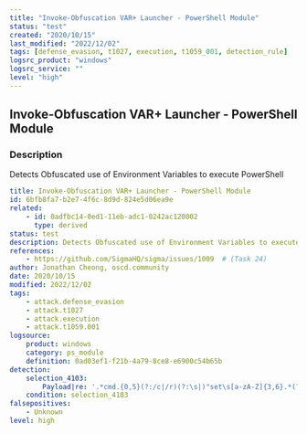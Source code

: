 ```yaml
---
title: "Invoke-Obfuscation VAR+ Launcher - PowerShell Module"
status: "test"
created: "2020/10/15"
last_modified: "2022/12/02"
tags: [defense_evasion, t1027, execution, t1059_001, detection_rule]
logsrc_product: "windows"
logsrc_service: ""
level: "high"
---
```


## Invoke-Obfuscation VAR+ Launcher - PowerShell Module

### Description

Detects Obfuscated use of Environment Variables to execute PowerShell

```yml
title: Invoke-Obfuscation VAR+ Launcher - PowerShell Module
id: 6bfb8fa7-b2e7-4f6c-8d9d-824e5d06ea9e
related:
    - id: 0adfbc14-0ed1-11eb-adc1-0242ac120002
      type: derived
status: test
description: Detects Obfuscated use of Environment Variables to execute PowerShell
references:
    - https://github.com/SigmaHQ/sigma/issues/1009  # (Task 24)
author: Jonathan Cheong, oscd.community
date: 2020/10/15
modified: 2022/12/02
tags:
    - attack.defense_evasion
    - attack.t1027
    - attack.execution
    - attack.t1059.001
logsource:
    product: windows
    category: ps_module
    definition: 0ad03ef1-f21b-4a79-8ce8-e6900c54b65b
detection:
    selection_4103:
        Payload|re: '.*cmd.{0,5}(?:/c|/r)(?:\s|)"set\s[a-zA-Z]{3,6}.*(?:\{\d\}){1,}\\"\s+?-f(?:.*\)){1,}.*"'
    condition: selection_4103
falsepositives:
    - Unknown
level: high

```
